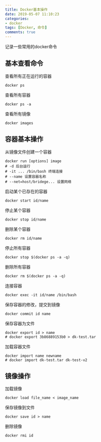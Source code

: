 ```yaml
---
title: Docker基本操作
date: 2019-05-07 11:10:23
categories:
- docker
tags: [Docker, 命令]
comments: true
---
```


记录一些常用的docker命令

## 基本查看命令

查看所有正在运行的容器

```shell
docker ps
```

查看所有容器

```shell
docker ps -a
```

查看所有镜像

```shell
docker images
```

## 容器基本操作

从镜像文件创建一个容器

```shell
docker run [options] image
# -d 后台运行
# -it ... /bin/bash 终端连接
# --name 设置容器名称
# --net=host/bridege... 设置网络
```

启动某个已存在的容器

```shell
docker start id/name
```

停止某个容器

```shell
docker stop id/name
```

删除某个容器

```shell
docker rm id/name
```

停止所有容器

```shell
docker stop $(docker ps -a -q)
```

删除所有容器

```shell
docker rm $(docker ps -a -q)
```

连接容器

```shell
docker exec -it id/name /bin/bash
```

保存容器的修改，提交到镜像

```shell
docker commit id name
```

保存容器为文件

```shell
docker export id > name
# docker export 3b86889153b0 > dk-test.tar
```

加载容器文件

```shell
docker import name newname
# docker import dk-test.tar dk-test-v2
```

## 镜像操作

加载镜像

```shell
docker load file_name < image_name
```

保存镜像到文件

```shell
docker save id > name
```

删除镜像

```shell
docker rmi id
```
